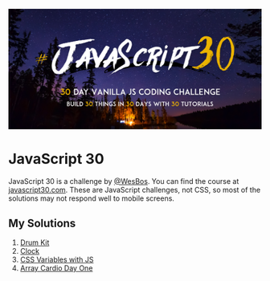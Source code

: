 ![alt text](./res/js30-banner.png 'JavaScript 30 challenge. 30 Day Vanilla JS Coding Challenge. Build 30 things in 30 days with 30 tutorials.')

# JavaScript 30

JavaScript 30 is a challenge by [@WesBos](https://twitter.com/wesbos). You can find the course at [javascript30.com](https://javascript30.com/).
These are JavaScript challenges, not CSS, so most of the solutions may not respond well to mobile screens.

## My Solutions

1. [Drum Kit](./solutions/day-one/index.html)
1. [Clock](./solutions/day-two/index.html)
1. [CSS Variables with JS](./solutions/day-three/index.html)
1. [Array Cardio Day One](./solutions/day-four/index.html)
